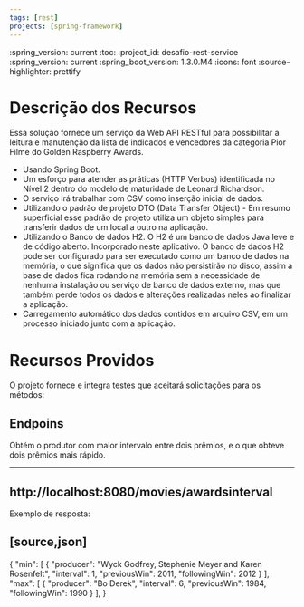 ```yaml
---
tags: [rest]
projects: [spring-framework]
---
```

:spring_version: current
:toc:
:project_id: desafio-rest-service
:spring_version: current
:spring_boot_version: 1.3.0.M4
:icons: font
:source-highlighter: prettify

# Descrição dos Recursos

Essa solução fornece um serviço da Web API RESTful para possibilitar a leitura e manutenção da lista de indicados e vencedores da categoria Pior Filme do Golden Raspberry Awards.

* Usando Spring Boot.
* Um esforço para atender as práticas (HTTP Verbos) identificada no Nível 2 dentro do modelo de maturidade de Leonard Richardson.
* O serviço irá trabalhar com CSV como inserção inicial de dados.
* Utilizando o padrão de projeto DTO (Data Transfer Object) - Em resumo superficial esse padrão de projeto utiliza um objeto simples para transferir dados de um local a outro na aplicação.
* Utilizando o Banco de dados H2. O H2 é um banco de dados Java leve e de código aberto. Incorporado neste aplicativo. O banco de dados H2 pode ser configurado para ser executado como um banco de dados na memória, o que significa que os dados não persistirão no disco, assim a base de dados fica rodando na memória sem a necessidade de nenhuma instalação ou serviço de banco de dados externo, mas que também perde todos os dados e alterações realizadas neles ao finalizar a aplicação.
* Carregamento automático dos dados contidos em arquivo CSV, em um processo iniciado junto com a aplicação.

# Recursos Providos
O projeto fornece e integra testes que aceitará solicitações para os métodos:

## Endpoins
Obtém o produtor com maior intervalo entre dois prêmios, e o que obteve dois prêmios mais rápido.

----
http://localhost:8080/movies/awardsinterval
----

Exemplo de resposta:

[source,json]
----
{
    "min": [
        {
            "producer": "Wyck Godfrey, Stephenie Meyer and Karen Rosenfelt",
            "interval": 1,
            "previousWin": 2011,
            "followingWin": 2012
        }
    ],
    "max": [
        {
            "producer": "Bo Derek",
            "interval": 6,
            "previousWin": 1984,
            "followingWin": 1990
        }
    ],
}